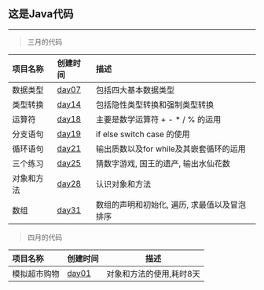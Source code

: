 这是Java代码
------------
---
> 三月的代码

| 项目名称  | 创建时间                                                                               | 描述                       |
 |:------|:-----------------------------------------------------------------------------------|:-------------------------|
| 数据类型  | [day07](https://github.com/zengxpmaster/Java-learning/tree/master/src/march/day07) | 包括四大基本数据类型               |
| 类型转换  | [day14](https://github.com/zengxpmaster/Java-learning/tree/master/src/march/day14) | 包括隐性类型转换和强制类型转换          |
| 运算符   | [day18](https://github.com/zengxpmaster/Java-learning/tree/master/src/march/day18) | 主要是数学运算符 + - * / % 的运用   |
| 分支语句  | [day19](https://github.com/zengxpmaster/Java-learning/tree/master/src/march/day19) | if else switch case 的使用  |
| 循环语句  | [day21](https://github.com/zengxpmaster/Java-learning/tree/master/src/march/day21) | 输出质数以及for while及其嵌套循环的运用 |
| 三个练习  | [day25](https://github.com/zengxpmaster/Java-learning/tree/master/src/march/day25) | 猜数字游戏, 国王的遗产, 输出水仙花数     |
| 对象和方法 | [day28](https://github.com/zengxpmaster/Java-learning/tree/master/src/march/day28) | 认识对象和方法                  |
| 数组    | [day31](https://github.com/zengxpmaster/Java-learning/tree/master/src/march/day31) | 数组的声明和初始化, 遍历, 求最值以及冒泡排序 |

> 四月的代码

| 项目名称   | 创建时间                                                                               | 描述            |
|:-------|:-----------------------------------------------------------------------------------|---------------|
| 模拟超市购物 | [day01](https://github.com/zengxpmaster/Java-learning/tree/master/src/april/day01) | 对象和方法的使用,耗时8天 |

